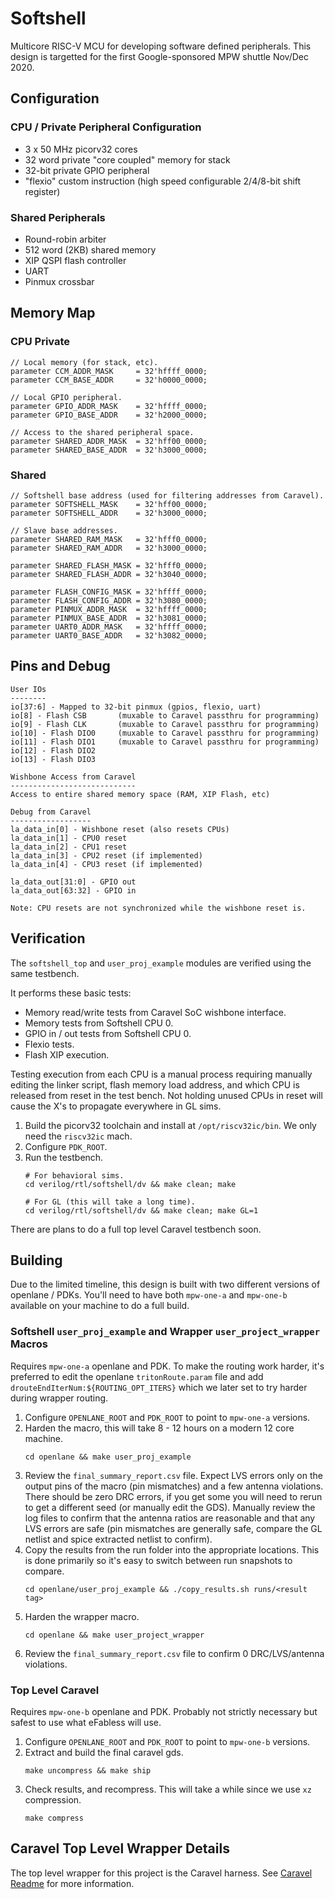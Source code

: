 # Softshell

Multicore RISC-V MCU for developing software defined peripherals.  This design
is targetted for the first Google-sponsored MPW shuttle Nov/Dec 2020.

## Configuration

### CPU / Private Peripheral Configuration
- 3 x 50 MHz picorv32 cores
- 32 word private "core coupled" memory for stack
- 32-bit private GPIO peripheral
- "flexio" custom instruction (high speed configurable 2/4/8-bit shift register)

### Shared Peripherals
- Round-robin arbiter
- 512 word (2KB) shared memory
- XIP QSPI flash controller
- UART
- Pinmux crossbar

## Memory Map

### CPU Private
```
// Local memory (for stack, etc).
parameter CCM_ADDR_MASK     = 32'hffff_0000;
parameter CCM_BASE_ADDR     = 32'h0000_0000;

// Local GPIO peripheral.
parameter GPIO_ADDR_MASK    = 32'hffff_0000;
parameter GPIO_BASE_ADDR    = 32'h2000_0000;

// Access to the shared peripheral space.
parameter SHARED_ADDR_MASK  = 32'hff00_0000;
parameter SHARED_BASE_ADDR  = 32'h3000_0000;
```

### Shared
```
// Softshell base address (used for filtering addresses from Caravel).
parameter SOFTSHELL_MASK    = 32'hff00_0000;
parameter SOFTSHELL_ADDR    = 32'h3000_0000;

// Slave base addresses.
parameter SHARED_RAM_MASK   = 32'hfff0_0000;
parameter SHARED_RAM_ADDR   = 32'h3000_0000;

parameter SHARED_FLASH_MASK = 32'hfff0_0000;
parameter SHARED_FLASH_ADDR = 32'h3040_0000;

parameter FLASH_CONFIG_MASK = 32'hffff_0000;
parameter FLASH_CONFIG_ADDR = 32'h3080_0000;
parameter PINMUX_ADDR_MASK  = 32'hffff_0000;
parameter PINMUX_BASE_ADDR  = 32'h3081_0000;
parameter UART0_ADDR_MASK   = 32'hffff_0000;
parameter UART0_BASE_ADDR   = 32'h3082_0000;
```

## Pins and Debug

```
User IOs
--------
io[37:6] - Mapped to 32-bit pinmux (gpios, flexio, uart)
io[8] - Flash CSB       (muxable to Caravel passthru for programming)
io[9] - Flash CLK       (muxable to Caravel passthru for programming)
io[10] - Flash DIO0     (muxable to Caravel passthru for programming)
io[11] - Flash DIO1     (muxable to Caravel passthru for programming)
io[12] - Flash DIO2
io[13] - Flash DIO3

Wishbone Access from Caravel
----------------------------
Access to entire shared memory space (RAM, XIP Flash, etc)

Debug from Caravel
------------------
la_data_in[0] - Wishbone reset (also resets CPUs)
la_data_in[1] - CPU0 reset
la_data_in[2] - CPU1 reset
la_data_in[3] - CPU2 reset (if implemented)
la_data_in[4] - CPU3 reset (if implemented)

la_data_out[31:0] - GPIO out
la_data_out[63:32] - GPIO in

Note: CPU resets are not synchronized while the wishbone reset is.
```

## Verification

The `softshell_top` and `user_proj_example` modules are verified using the
same testbench.

It performs these basic tests:
- Memory read/write tests from Caravel SoC wishbone interface.
- Memory tests from Softshell CPU 0.
- GPIO in / out tests from Softshell CPU 0.
- Flexio tests.
- Flash XIP execution.

Testing execution from each CPU is a manual process requiring manually editing
the linker script, flash memory load address, and which CPU is released from
reset in the test bench.  Not holding unused CPUs in reset will cause the X's
to propagate everywhere in GL sims.

1. Build the picorv32 toolchain and install at `/opt/riscv32ic/bin`.  We only
   need the `riscv32ic` mach.
2. Configure `PDK_ROOT`.
3. Run the testbench.
    ```
    # For behavioral sims.
    cd verilog/rtl/softshell/dv && make clean; make

    # For GL (this will take a long time).
    cd verilog/rtl/softshell/dv && make clean; make GL=1
    ```

There are plans to do a full top level Caravel testbench soon.

## Building

Due to the limited timeline, this design is built with two different versions
of openlane / PDKs.  You'll need to have both `mpw-one-a` and `mpw-one-b`
available on your machine to do a full build.

### Softshell `user_proj_example` and Wrapper `user_project_wrapper` Macros

Requires `mpw-one-a` openlane and PDK.  To make the routing work harder, it's
preferred to edit the openlane `tritonRoute.param` file and add
`drouteEndIterNum:${ROUTING_OPT_ITERS}` which we later set to try harder during
wrapper routing.

1. Configure `OPENLANE_ROOT` and `PDK_ROOT` to point to `mpw-one-a` versions.
2. Harden the macro, this will take 8 - 12 hours on a modern 12 core machine.
    ```
    cd openlane && make user_proj_example
    ```
3. Review the `final_summary_report.csv` file.  Expect LVS errors only on the
   output pins of the macro (pin mismatches) and a few antenna violations.
   There should be zero DRC errors, if you get some you will need to rerun to
   get a different seed (or manually edit the GDS).  Manually review the
   log files to confirm that the antenna ratios are reasonable and that any LVS
   errors are safe (pin mismatches are generally safe, compare the GL netlist
   and spice extracted netlist to confirm).
3. Copy the results from the run folder into the appropriate locations.  This is
   done primarily so it's easy to switch between run snapshots to compare.
    ```
    cd openlane/user_proj_example && ./copy_results.sh runs/<result tag>
    ```
4. Harden the wrapper macro.
    ```
    cd openlane && make user_project_wrapper
    ```
5. Review the `final_summary_report.csv` file to confirm 0 DRC/LVS/antenna
   violations.

### Top Level Caravel

Requires `mpw-one-b` openlane and PDK.  Probably not strictly necessary but
safest to use what eFabless will use.

1. Configure `OPENLANE_ROOT` and `PDK_ROOT` to point to `mpw-one-b` versions.
2. Extract and build the final caravel gds.
    ```
    make uncompress && make ship
    ```
3. Check results, and recompress.  This will take a while since we use `xz`
   compression.
    ```
    make compress
    ```

## Caravel Top Level Wrapper Details

The top level wrapper for this project is the Caravel harness.  See
[Caravel Readme](README_caravel.md) for more information.
